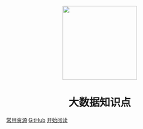 <p align="center">
<img src="https://ss0.bdstatic.com/70cFvHSh_Q1YnxGkpoWK1HF6hhy/it/u=2481424715,2807309609&fm=26&gp=0.jpg" width="200" height="200"/>
</p>
<h1 align="center">大数据知识点</h1>

[常用资源](https://github.com/taojian2009/bd/)
[GitHub](https://github.com/taojian2009/bd/)
[开始阅读](#大数据知识点)




